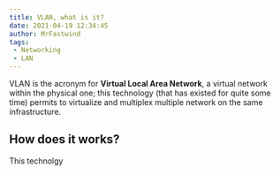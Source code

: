 ```yaml
---
title: VLAN, what is it?
date: 2021-04-19 12:34:45
author: MrFastwind
tags:
 - Networking
 - LAN
---
```


VLAN is the acronym for **Virtual Local Area Network**, a virtual network within the physical one; this technology (that has existed for quite some time) permits to virtualize and multiplex multiple network on the same infrastructure.

## How does it works?

This technolgy 
